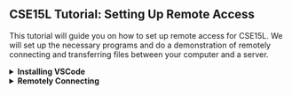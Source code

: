 ## CSE15L Tutorial: Setting Up Remote Access
This tutorial will guide you on how to set up remote access for CSE15L. We will set up the necessary programs and do a demonstration of remotely connecting and transferring files between your computer and a server.
<details>
  <summary><b>Installing VSCode</b></summary>
  
Visual Studio Code is a code editing program that also has an integrated terminal, which will allow us to seamlessly write code and upload it to a remote server. 
  <br/>
Visual Studio supports Windows, macOS, and Linux. 
  <br/>
Download and install VSCode at https://code.visualstudio.com/ 
<br/><br/>
Press the button inside the red rectangle to download, use the dropdown button on the rightside to switch installers if needed(ex. to a Linux or macOS installer).

<img src="/docs/assets/images/vsinstall.png" width="800" height="450"> 

<br/><br/>
After you are finished installing and launch Visual Studio Code, you should be greeted with a page similar to the one below.
<img src="/docs/assets/images/vsstart.png" width="800" height="600">

</details>

<details>
  <summary><b>Remotely Connecting</b></summary>
  
</details>

